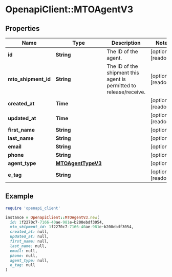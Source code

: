 # OpenapiClient::MTOAgentV3

## Properties

| Name | Type | Description | Notes |
| ---- | ---- | ----------- | ----- |
| **id** | **String** | The ID of the agent. | [optional][readonly] |
| **mto_shipment_id** | **String** | The ID of the shipment this agent is permitted to release/receive. | [optional][readonly] |
| **created_at** | **Time** |  | [optional][readonly] |
| **updated_at** | **Time** |  | [optional][readonly] |
| **first_name** | **String** |  | [optional] |
| **last_name** | **String** |  | [optional] |
| **email** | **String** |  | [optional] |
| **phone** | **String** |  | [optional] |
| **agent_type** | [**MTOAgentTypeV3**](MTOAgentTypeV3.md) |  | [optional] |
| **e_tag** | **String** |  | [optional][readonly] |

## Example

```ruby
require 'openapi_client'

instance = OpenapiClient::MTOAgentV3.new(
  id: 1f2270c7-7166-40ae-981e-b200ebdf3054,
  mto_shipment_id: 1f2270c7-7166-40ae-981e-b200ebdf3054,
  created_at: null,
  updated_at: null,
  first_name: null,
  last_name: null,
  email: null,
  phone: null,
  agent_type: null,
  e_tag: null
)
```

